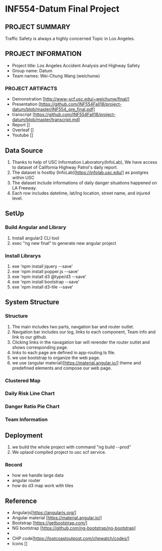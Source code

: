 # INF554-Datum Final Project

## PROJECT SUMMARY
Traffic Safety is always a highly concerned Topic in Los Angeles.


## PROJECT INFORMATION
- Project title: Los Angeles Accident Analysis and Highway Safety
- Group name: Datum
- Team names: Wei-Chung Wang (weichunw)

### PROJECT ARTIFACTS
- Demonstration [http://www-scf.usc.edu/~weichunw/final/]
- Presentation [https://github.com/INF554Fall18/project-datum/blob/master/INF554_pre_final.pdf]
- transcript [https://github.com/INF554Fall18/project-datum/blob/master/transcript.md]
- Report []
- Overleaf []
- Youtube []

## Data Source
1. Thanks to help of USC Information Laboratory(InfoLab), We have access to dataset of California Highway Patrol's daily report.
2. The dataset is hostby (InfoLab)[https://infolab.usc.edu/] as postgres within USC
3. The dataset include informations of daily danger situations happened on LA Freeway.
4. Each row includes datetime, lat/lng location, street name, and injured level.

## SetUp
### Build Angular and Library
1. Install angular2 CLI tool
2. exec "ng new final" to generate new angular project

### Install Librarys
1. exe 'npm install jquery --save'
2. exe 'npm install popper.js --save'
3. exe 'npm install d3 @type/d3 --save'
4. exe 'npm install bootstrap --save'
5. exe 'npm install d3-tile --save'

## System Structure 

### Structure
1. The main includes two parts, navgation bar and router outlet.
2. Navgation bar includes our log, links to each component, Team info and link to our github.
3. Clicking links in the navagation bar will rerender the router outlet and shows corresponding page.
4. links to each page are defined in app-routing.ts file.
5. we use bootstrap to organize the web page.
6. we use (angular material)[https://material.angular.io/] theme and predefined elements and compose our web page.

### Clustered Map


### Daily Risk Line Chart


### Danger Ratio Pie Chart

### Team Information

## Deployment
1. we build the whole project with command "ng build --prod"
2. We uplaod compiled project to usc scf service.

### Record
* how we handle large data
* angular router
* how do d3 map work with tiles


<a name="ref"></a>
## Reference
* Angularjs[https://angularjs.org/]
* Angular material [https://material.angular.io/]
* Bootstrap [https://getbootstrap.com/]
* NG bootstrap [https://github.com/ng-bootstrap/ng-bootstrap]
*
* CHP code[https://lostcoastoutpost.com/chpwatch/codes/]
* Icons []



